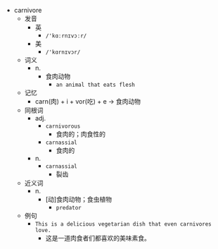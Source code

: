 - carnivore
  - 发音
    - 英
      - `/'kɑːrnɪvɔːr/`
    - 美
      - `/'kɑrnɪvɔr/`
  - 词义
    - n.
      - 食肉动物
        - `an animal that eats flesh`
  - 记忆
    - carn(肉) + i + vor(吃) + e → 食肉动物
  - 同根词
    - adj.
      - `carnivorous`
        - 食肉的；肉食性的
      - `carnassial`
        - 食肉的
    - n.
      - `carnassial`
        - 裂齿
  - 近义词
    - n.
      - [动]食肉动物；食虫植物
        - `predator`
  - 例句
    - `This is a delicious vegetarian dish that even carnivores love.`
      - 这是一道肉食者们都喜欢的美味素食。

